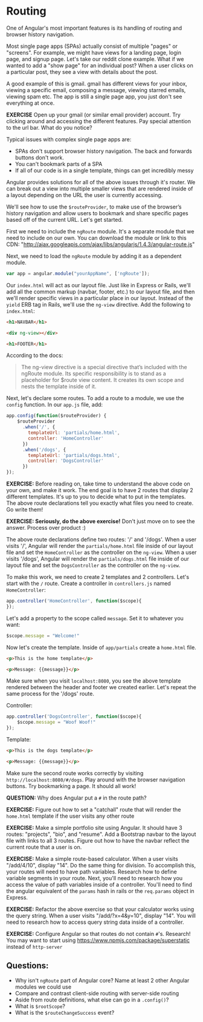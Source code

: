 # Routing

One of Angular's most important features is its handling of routing and browser history navigation.

Most single page apps (SPAs) actually consist of multiple "pages" or "screens". For example, we might have views for a landing page, login page, and signup page. Let's take our reddit clone example.  What if we wanted to add a "show page" for an individual post?  When a user clicks on a particular post, they see a view with details about the post.

A good example of this is gmail. gmail has different views for your inbox, viewing a specific email, composing a message, viewing starred emails, viewing spam etc.  The app is still a single page app, you just don't see everything at once.

**EXERCISE**  Open up your gmail (or similar email provider) account. Try clicking around and accessing the different features.  Pay special attention to the url bar.  What do you notice?

Typical issues with complex single page apps are:

* SPAs don't support browser history navigation.  The back and forwards buttons don't work.
* You can't bookmark parts of a SPA
* If all of our code is in a single template, things can get incredibly messy

Angular provides solutions for all of the above issues through it's router.  We can break out a view into multiple smaller views that are rendered inside of a layout depending on the URL the user is currently accessing.

We'll see how to use the `$routeProvider`, to make use of the browser’s history navigation and allow users to bookmark and share specific pages based off of the current URL.  Let's get started.

First we need to include the `ngRoute` module. It's a separate module that we need to include on our own. You can download the module or link to this CDN: "http://ajax.googleapis.com/ajax/libs/angularjs/1.4.3/angular-route.js"

Next, we need to load the `ngRoute` module by adding it as a dependent module.

```js
var app = angular.module("yourAppName", ['ngRoute']);
```

Our `index.html` will act as our layout file.  Just like in Express or Rails, we'll add all the common markup (navbar, footer, etc.) to our layout file, and then we'll render specific views in a particular place in our layout.  Instead of the `yield` ERB tag in Rails, we'll use the `ng-view` directive.  Add the following to `index.html`:


```html
<h1>NAVBAR</h1>

<div ng-view></div>

<h1>FOOTER</h1>
 ```

 According to the docs:

 > The ng-view directive is a special directive that’s included with the ngRoute module. Its specific responsibility is to stand as a placeholder for $route view content. It creates its own scope and nests the template inside of it.

Next, let's declare some routes. To add a route to a module, we use the `config` function.  In our `app.js` file, add:

```js
app.config(function($routeProvider) {
    $routeProvider
      .when('/', {
        templateUrl: 'partials/home.html',
        controller: 'HomeController'
      })
      .when('/dogs', {
      	templateUrl: 'partials/dogs.html',
      	controller: 'DogsController'
      })
});
```

**EXERCISE:** Before reading on, take time to understand the above code on your own, and make it work. The end goal is to have 2 routes that display 2 different templates.  It's up to you to decide what to put in the templates. The above route declarations tell you exactly what files you need to create. Go write them!

**EXERCISE: Seriously, do the above exercise!**  Don't just move on to see the answer.  Process over product :)

The above route declarations define two routes: '/' and '/dogs'.  When a user visits '/', Angular will render the `partials/home.html` file inside of our layout file and set the `HomeController` as the controller on the `ng-view`. When a user visits '/dogs', Angular will render the `partials/dogs.html` file inside of our layout file and set the `DogsController` as the controller on the `ng-view`.

To make this work, we need to create 2 templates and 2 controllers.  Let's start with the `/` route.  Create a controller in `controllers.js` named `HomeController`:

```js
app.controller('HomeController', function($scope){
});
```

Let's add a property to the scope called `message`.  Set it to whatever you want:

```js
$scope.message = "Welcome!"
```

Now let's create the template.  Inside of `app/partials` create a `home.html` file.

```html
<p>This is the home template</p>

<p>Message: {{message}}</p>
```

Make sure when you visit `localhost:8080`, you see the above template rendered between the header and footer we created earlier.  Let's repeat the same process for the '/dogs' route.  

Controller:

```js
app.controller('DogsController', function($scope){
	$scope.message = "Woof Woof!"
});
```

Template:

```html
<p>This is the dogs template</p>

<p>Message: {{message}}</p>
```

Make sure the second route works correctly by visiting `http://localhost:8080/#/dogs`. Play around with the browser navigation buttons.  Try bookmarking a page.  It should all work!

**QUESTION:** Why does Angular put a `#` in the route path?

**EXERCISE:** Figure out how to set a "catchall" route that will render the `home.html` template if the user visits any other route

**EXERCISE:** Make a simple portfolio site using Angular.  It should have 3 routes: "projects", "bio", and "resume".  Add a Bootstrap navbar to the layout file with links to all 3 routes. Figure out how to have the navbar reflect the current route that a user is on.

**EXERCISE:** Make a simple route-based calculator.  When a user visits "/add/4/10", display "14".  Do the same thing for division.  To accomplish this, your routes will need to have path variables.  Research how to define variable segments in your route.  Next, you'll need to research how you access the value of path variables inside of a controller.  You'll need to find the angular equivalent of the `params` hash in rails or the `req.params` object in Express.

**EXERCISE:** Refactor the above exercise so that your calculator works using the query string.  When a user visits "/add/?x=4&y=10", display "14".  You will need to research how to access query string data inside of a controller.

**EXERCISE:** Configure Angular so that routes do not contain `#`'s. Research!  You may want to start using https://www.npmjs.com/package/superstatic instead of `http-server`

## Questions:

* Why isn't `ngRoute` part of Angular core?  Name at least 2 other Angular modules we could use
* Compare and contrast client-side routing with server-side routing
* Aside from route definitions, what else can go in a `.config()`?
* What is `$rootScope`?
* What is the `$routeChangeSuccess` event?
